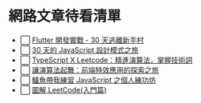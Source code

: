 # 網路文章待看清單

- ⬜ [Flutter 開發實戰 - 30 天逃離新手村](https://ithelp.ithome.com.tw/users/20059915/ironman/7066)
- ⬜ [30 天的 JavaScript 設計模式之旅](https://ithelp.ithome.com.tw/users/20168201/ironman/7803?page=2)
- ⬜ [TypeScript X Leetcode：精進演算法，掌握技術詞](https://ithelp.ithome.com.tw/users/20124462/ironman/7429)
- ⬜ [讓演算法起舞：前端特效應用的探索之旅](https://ithelp.ithome.com.tw/users/20135197/ironman/7565)
- ⬜ [鱷魚帶我練習 JavaScript 之個人練功坊](https://ithelp.ithome.com.tw/users/20169174/ironman/7626)
- ⬜ [圖解 LeetCode(入門篇)](https://ithelp.ithome.com.tw/users/20168306/ironman/7275)
